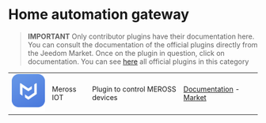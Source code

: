 
# Home automation gateway


>**IMPORTANT**
>Only contributor plugins have their documentation here. You can consult the documentation of the official plugins directly from the Jeedom Market. Once on the plugin in question, click on documentation.
>You can see [here](https://market.jeedom.com/index.php?v=d&p=market&type=plugin&categorie=home+automation+protocol) all official plugins in this category


| | | | |
|--- | --- | --- | ---|
|<img src="MerossIOT/MerossIOT_icon.png" class="pluginLogo" width="100" />|Meross IOT|Plugin to control MEROSS devices|[Documentation](https://Jeremie-C.github.io/plugin-MerossIOT/en_US/index) - [Market](https://market.jeedom.com/index.php?v=d&p=market_display&id=3855)|
